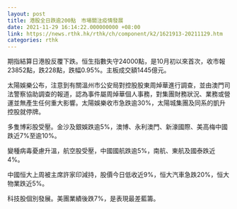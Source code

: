 ```yaml
---
layout: post
title: 港股全日跌逾200點　市場關注疫情發展
date: 2021-11-29 16:14:22.000000000 +08:00
link: https://news.rthk.hk/rthk/ch/component/k2/1621913-20211129.htm
categories: rthk
---
```


期指結算日港股反覆下跌。恒生指數失守24000點，是10月初以來首次，收市報23852點，跌228點，跌幅0.95%。主板成交額1445億元。

太陽娛樂公布，注意到有關溫州市公安局對控股股東周焯華進行調查，並由澳門司法警察協助調查的報道，認為事件屬周焯華個人事務，對集團財務狀況、業務或營運並無產生任何重大影響。太陽娛樂收市急跌逾30%，太陽城集團及同系的凱升控股就停牌。

多隻博彩股受壓。金沙及銀娛跌逾5%，澳博、永利澳門、新濠國際、美高梅中國跌近7%至逾10%。

變種病毒憂慮升溫，航空股受壓，中國國航跌逾5%，南航、東航及國泰跌近4%。

中國恒大上周被主席許家印減持，股價今日低收近9%，恒大汽車急跌20%，恒大物業跌近5%。

科技股個別發展。美團業績後跌7%，是表現最差藍籌。
